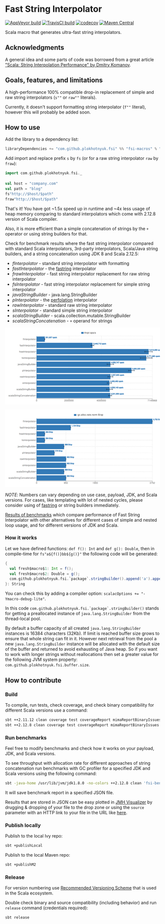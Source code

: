 # Fast String Interpolator

[![AppVeyor build](https://ci.appveyor.com/api/projects/status/85kei4qwk0xwk4ix/branch/master?svg=true)](https://ci.appveyor.com/project/plokhotnyuk/fast-string-interpolator/branch/master)
[![TravisCI build](https://travis-ci.org/plokhotnyuk/fast-string-interpolator.svg?branch=master)](https://travis-ci.org/plokhotnyuk/fast-string-interpolator)
[![codecov](https://codecov.io/gh/plokhotnyuk/fast-string-interpolator/branch/master/graph/badge.svg)](https://codecov.io/gh/plokhotnyuk/fast-string-interpolator)
[![Maven Central](https://img.shields.io/badge/maven--central-0.6.0-blue.svg)](https://search.maven.org/search?q=com.github.plokhotnyuk.fsi)

Scala macro that generates ultra-fast string interpolators.

## Acknowledgments

A general idea and some parts of code was borrowed from a great article ["Scala: String Interpolation Performance" by Dmitry Komanov](https://medium.com/@dkomanov/scala-string-interpolation-performance-21dc85e83afd).

## Goals, features, and limitations

A high-performance 100% compatible drop-in replacement of simple and raw string interpolators (`s""` or `raw""` literals).

Currently, it doesn't support formatting string interpolator (`f""` literal), however this will probably be added soon.

## How to use

Add the library to a dependency list:

```sbt
libraryDependencies += "com.github.plokhotnyuk.fsi" %% "fsi-macros" % "0.6.0"
```

Add import and replace prefix `s` by `fs` (or for a raw string interpolator `raw` by `fraw`):

```scala
import com.github.plokhotnyuk.fsi._

val host = "company.com"
val path = "blog"
fs"http://$host/$path"
fraw"http://$host/$path"
```

That's it! You have got ~1.5x speed up in runtime and ~4x less usage of heap memory comparing to standard interpolators
which come with 2.12.8 version of Scala compiler.

Also, it is more efficient than a simple concatenation of strings by the `+` operator or using string builders for that.

Check for benchmark results where the fast string interpolator compared with standard Scala interpolators, 3rd-party
interpolators, Scala/Java string builders, and a string concatenation using JDK 8 and Scala 2.12.5:
- *fInterpolator* - standard string interpolator with formatting
- *fastInterpolator* - the [fastring](https://github.com/Atry/fastring) interpolator
- *frawInterpolator* - fast string interpolator replacement for raw string interpolator
- *fsInterpolator* - fast string interpolator replacement for simple string interpolator
- *javaStringBuilder* - java.lang.StringBuilder
- *pInterpolator* - the [perfolation](https://github.com/outr/perfolation) interpolator
- *rawInterpolator* - standard raw string interpolator
- *sInterpolator* - standard simple string interpolator
- *scalaStringBuilder* - scala.collection.mutable.StringBuilder
- *scalaStringConcatenation* - `+` operand for strings

[![Throughput](docs/fast_string_interpolator_throughput.png)](docs/fast_string_interpolator_throughput.png)

[![Heap Usage](docs/fast_string_interpolator_heap_usage.png)](docs/fast_string_interpolator_heap_usage.png)

*NOTE*: Numbers can vary depending on use case, payload, JDK, and Scala versions. For cases, like templating with lot
of nested cycles, please consider using of [fastring](https://github.com/Atry/fastring) or string builders immediately.

[Results of benchmarks](https://plokhotnyuk.github.io/fast-string-interpolator) which compare performance of Fast String
Interpolator with other alternatives for different cases of simple and nested loop usage, and for different versions of
JDK and Scala.

### How it works

Let we have defined functions: `def f(): Int` and `def g(): Double`, then in compile-time for `fs"a${f()}bb${g()}"`
the following code will be generated:

```scala
{
  val fresh$macro$1: Int = f();
  val fresh$macro$2: Double = g();
  com.github.plokhotnyuk.fsi.`package`.stringBuilder().append('a').append(fresh$macro$1).append("bb").append(fresh$macro$2).toString();
}: String
```

You can check this by adding a compiler option: `scalacOptions += "-Ymacro-debug-lite"`.

In this code ```com.github.plokhotnyuk.fsi.`package`.stringBuilder()``` stands for getting a preallocated instance of
`java.lang.StringBuilder` from the thread-local pool.

By default a buffer capacity of all created `java.lang.StringBuilder` instances is 16384 characters (32Kb). If limit
is reached buffer size grows to ensure that whole string can fit in it. However next retrieval from the pool a new
`java.lang.StringBuilder` instance will be allocated with the default size of the buffer and returned to avoid
exhausting of Java heap. So if you want to work with longer strings without reallocations then set a greater value for
the following JVM system property: `com.github.plokhotnyuk.fsi.buffer.size`.

## How to contribute

### Build

To compile, run tests, check coverage, and check binary compatibility for different Scala versions use a command:

```sh
sbt ++2.11.12 clean coverage test coverageReport mimaReportBinaryIssues
sbt ++2.12.8 clean coverage test coverageReport mimaReportBinaryIssues
```

### Run benchmarks

Feel free to modify benchmarks and check how it works on your payload, JDK, and Scala versions.

To see throughput with allocation rate for different approaches of string concatenation run benchmarks with GC profiler
for a specified JDK and Scala versions using the following command:

```sh
sbt -java-home /usr/lib/jvm/jdk1.8.0 -no-colors ++2.12.8 clean 'fsi-benchmark-core/jmh:run -jvm /usr/lib/jvm/jdk-11/bin/java -prof gc -rf json -rff jdk-11_scala-2.12.8.json .*'
```

It will save benchmark report in a specified JSON file.

Results that are stored in JSON can be easy plotted in [JMH Visualizer](http://jmh.morethan.io/) by drugging & dropping
of your file to the drop zone or using the `source` parameter with an HTTP link to your file in the URL like
[here](http://jmh.morethan.io/?source=https://plokhotnyuk.github.io/fast-string-interpolator/jdk-8_scala-2.12.5.json).

### Publish locally

Publish to the local Ivy repo:

```sh
sbt +publishLocal
```

Publish to the local Maven repo:

```sh
sbt +publishM2
```

### Release

For version numbering use [Recommended Versioning Scheme](http://docs.scala-lang.org/overviews/core/binary-compatibility-for-library-authors.html#recommended-versioning-scheme)
that is used in the Scala ecosystem.

Double check binary and source compatibility (including behavior) and run `release` command (credentials required):

```sh
sbt release
```
